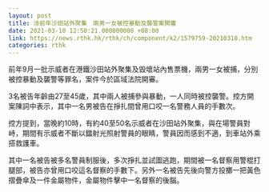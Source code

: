 ```yaml
---
layout: post
title: 涉前年沙田站外聚集　兩男一女被控暴動及襲警案開審
date: 2021-03-10 12:50:21.000000000 +08:00
link: https://news.rthk.hk/rthk/ch/component/k2/1579759-20210310.htm
categories: rthk
---
```


前年9月一批示威者在港鐵沙田站外聚集及毁壞站內售票機，兩男一女被捕，分別被控暴動及襲警等罪名，案件今於區域法院開審。

3名被告年齡由27至45歲，其中兩人被捕參與暴動，一人同時被控襲警。控方開案陳詞中表示，其中一名男被告在掙扎間曾用口咬一名警務人員的手數次。

控方提到，當晚約10時，有約40至50名示威者在沙田站外聚集，與在場警員對峙，期間有示威者不斷以鐳射光照射警員的眼睛，警員因而感到不適，到車站外乘搭救護車。

其中一名被告被多名警員制服後，多次掙扎並試圖逃跑，期間被一名督察用警棍打腿部，被告亦曾用口咬這名督察的手數下。另外一名被告先後向警方投擲一把黃色摺疊傘及一件金屬物件，金屬物件擊中一名督察的後腦。
